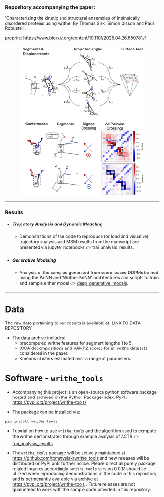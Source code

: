 

### Repository accompanying the paper:

'Characterizing the kinetic and structural ensembles of intrinsically disordered proteins using writhe' By Thomas Sisk, Simon Olsson and Paul Robustelli.

preprint: https://www.biorxiv.org/content/10.1101/2025.04.26.650781v1

<p align="center">
  <img src="./images/visualize_writhe.png" width="410"/>
  <img src="./images/writhe_asyn.png" width="410"/>
</p>

---

### Results

  - ##### Trajectory Analysis and Dynamic Modeling 

    - Demonstrations of the code to reproduce (or load and visualive) trajectory analysis and MSM results from the manscript are presented via jupyter notebooks 👉 [traj_analysis_results](./traj_analysis_results/). 

  - ##### Generative Modeling

    - Analysis of the samples generated from score-based DDPMs trained using the PaiNN and 'Writhe-PaiNN' architectures and scripts to train and sample either model 👉 [deep_generative_models](./deep_generative_models/).


---

# Data

The raw data pertaining to our results is available at: LINK TO DATA REPOSITORY
  - The data archive includes:
    - precomputed writhe features for segment lengths 1 to 5.
    - tCCA decompositions and VAMP2 scores for all writhe datasets considered in the paper.
    - Kmeans clusters estimated over a range of parameters.

# Software - ```writhe_tools```

  - Accompanying this project is an open-source python software package hosted and archived on the Python Package Index, PyPI : https://pypi.org/project/writhe-tools/

  - The package can be installed via:

```bash
pip install writhe-tools
```

  - Tutorial on how to use ```writhe_tools``` and the algorithm used to compute the writhe demonstrated through example analysis of ACTR 👉 [traj_analysis_results](./traj_analysis_results/writhe_demo.ipynb)

  - The ```writhe_tools``` package will be actively maintained at https://github.com/tommysisk/writhe_tools and new releases will be distributed on PyPI until further notice. Please direct all purely package related inquires accordingly. ```writhe_tools``` version 0.0.17 should be utilized when reproducing demonstrations of the code in this repository and is permenantly available via archive at https://pypi.org/project/writhe-tools . Future releases are not guarunteed to work with the sample code provided in this repository. 
